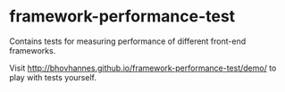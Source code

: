 # framework-performance-test
Contains tests for measuring performance of different front-end frameworks.

Visit http://bhovhannes.github.io/framework-performance-test/demo/ to play with tests yourself.
